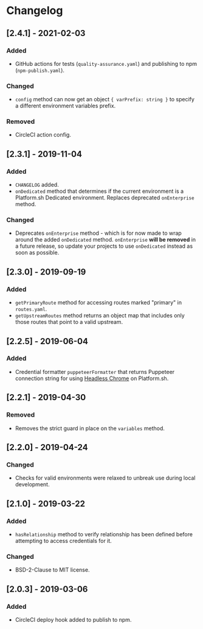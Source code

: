 # Changelog

## [2.4.1] - 2021-02-03

### Added

* GitHub actions for tests (`quality-assurance.yaml`) and publishing to npm (`npm-publish.yaml`).

### Changed 

* `config` method can now get an object `{ varPrefix: string }` to specify a different environment variables prefix.

### Removed

* CircleCI action config. 

## [2.3.1] - 2019-11-04

### Added

* `CHANGELOG` added.
* `onDedicated` method that determines if the current environment is a Platform.sh Dedicated environment. Replaces deprecated `onEnterprise` method.

### Changed

* Deprecates `onEnterprise` method - which is for now made to wrap around the added `onDedicated` method. `onEnterprise` **will be removed** in a future release, so update your projects to use `onDedicated` instead as soon as possible.

## [2.3.0] - 2019-09-19

### Added

* `getPrimaryRoute` method for accessing routes marked "primary" in `routes.yaml`.
* `getUpstreamRoutes` method returns an object map that includes only those routes that point to a valid upstream.

## [2.2.5] - 2019-06-04

### Added

* Credential formatter `puppeteerFormatter` that returns Puppeteer connection string for using [Headless Chrome](https://docs.platform.sh/configuration/services/headless-chrome.html) on Platform.sh.

## [2.2.1] - 2019-04-30

### Removed

* Removes the strict guard in place on the `variables` method.

## [2.2.0] - 2019-04-24

### Changed

* Checks for valid environments were relaxed to unbreak use during local development.

## [2.1.0] - 2019-03-22

### Added

* `hasRelationship` method to verify relationship has been defined before attempting to access credentials for it.

### Changed

* BSD-2-Clause to MIT license.

## [2.0.3] - 2019-03-06

### Added

* CircleCI deploy hook added to publish to npm.
